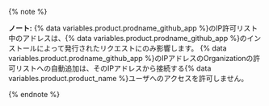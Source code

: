 {% note %}

**ノート:** {% data variables.product.prodname_github_app %}のIP許可リスト中のアドレスは、{% data variables.product.prodname_github_app %}のインストールによって発行されたリクエストにのみ影響します。 {% data variables.product.prodname_github_app %}のIPアドレスのOrganizationの許可リストへの自動追加は、そのIPアドレスから接続する{% data variables.product.product_name %}ユーザへのアクセスを許可しません。

{% endnote %}
